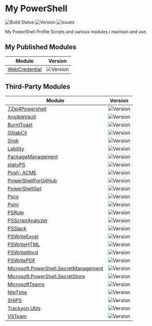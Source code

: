 # My PowerShell

![Build Status](https://img.shields.io/teamcity/build/s/OpenSource_ScriptsPowershell?server=https%3A%2F%2Fteamcity.julianscorner.com)
![Version](https://img.shields.io/myget/dcjulian29-chocolatey/v/MyPowershell)
![Issues](https://img.shields.io/github/issues-raw/dcjulian29/scripts-powershell)

My PowerShell Profile Scripts and various modules I maintain and use.

## My Published Modules

| Module                                                                                            | Version                                                                        |
| ------------------------------------------------------------------------------------------------- | ------------------------------------------------------------------------------ |
| [WebCredential](https://github.com/dcjulian29/scripts-powershell/tree/main/Modules/WebCredential) | ![Version](https://img.shields.io/myget/dcjulian29-powershell/v/WebCredential) |

## Third-Party Modules

| Module                                                                                                                     | Version                                                                                      |
| -------------------------------------------------------------------------------------------------------------------------- | -------------------------------------------------------------------------------------------- |
| [7Zip4Powershell](https://www.powershellgallery.com/packages/7Zip4Powershell/)                                             | ![Version](https://img.shields.io/powershellgallery/v/7Zip4Powershell)                       |
| [AnsibleVault](https://www.powershellgallery.com/packages/AnsibleVault/)                                                   | ![Version](https://img.shields.io/powershellgallery/v/AnsibleVault)                          |
| [BurntToast](https://www.powershellgallery.com/packages/BurntToast/)                                                       | ![Version](https://img.shields.io/powershellgallery/v/BurntToast)                            |
| [GitlabCli](https://www.powershellgallery.com/packages/GitlabCli/)                                                         | ![Version](https://img.shields.io/powershellgallery/v/GitlabCli)                             |
| [Grok](https://www.powershellgallery.com/packages/Grok/)                                                                   | ![Version](https://img.shields.io/powershellgallery/v/Grok)                                  |
| [Lability](https://www.powershellgallery.com/packages/Lability/)                                                           | ![Version](https://img.shields.io/powershellgallery/v/Lability)                              |
| [PackageManagement](https://www.powershellgallery.com/packages/PackageManagement/)                                         | ![Version](https://img.shields.io/powershellgallery/v/PackageManagement)                     |
| [platyPS](https://www.powershellgallery.com/packages/platyPS/)                                                             | ![Version](https://img.shields.io/powershellgallery/v/platyPS)                               |
| [Posh-ACME](https://www.powershellgallery.com/packages/Posh-ACME/)                                                         | ![Version](https://img.shields.io/powershellgallery/v/Posh-ACME)                             |
| [PowerShellForGitHub](https://www.powershellgallery.com/packages/PowerShellForGitHub/)                                     | ![Version](https://img.shields.io/powershellgallery/v/PowerShellForGitHub)                   |
| [PowerShellGet](https://www.powershellgallery.com/packages/PowerShellGet/)                                                 | ![Version](https://img.shields.io/powershellgallery/v/PowerShellGet)                         |
| [Pscx](https://www.powershellgallery.com/packages/Pscx/)                                                                   | ![Version](https://img.shields.io/powershellgallery/v/Pscx)                                  |
| [PsIni](https://www.powershellgallery.com/packages/PsIni/)                                                                 | ![Version](https://img.shields.io/powershellgallery/v/PsIni)                                 |
| [PSRule](https://www.powershellgallery.com/packages/PSRule/)                                                               | ![Version](https://img.shields.io/powershellgallery/v/PSRule)                                |
| [PSScriptAnalyzer](https://www.powershellgallery.com/packages/PSScriptAnalyzer/)                                           | ![Version](https://img.shields.io/powershellgallery/v/PSScriptAnalyzer)                      |
| [PSSlack](https://www.powershellgallery.com/packages/PSSlack/)                                                             | ![Version](https://img.shields.io/powershellgallery/v/PSSlack)                               |
| [PSWriteExcel](https://www.powershellgallery.com/packages/PSWriteExcel/)                                                   | ![Version](https://img.shields.io/powershellgallery/v/PSWriteExcel)                          |
| [PSWriteHTML](https://www.powershellgallery.com/packages/PSWriteHTML/)                                                     | ![Version](https://img.shields.io/powershellgallery/v/PSWriteHTML)                           |
| [PSWriteWord](https://www.powershellgallery.com/packages/PSWriteWord/)                                                     | ![Version](https://img.shields.io/powershellgallery/v/PSWriteWord)                           |
| [PSWritePDF](https://www.powershellgallery.com/packages/PSWritePDF/)                                                       | ![Version](https://img.shields.io/powershellgallery/v/PSWritePDF)                            |
| [Microsoft.PowerShell.SecretManagement](https://www.powershellgallery.com/packages/Microsoft.PowerShell.SecretManagement/) | ![Version](https://img.shields.io/powershellgallery/v/Microsoft.PowerShell.SecretManagement) |
| [Microsoft.PowerShell.SecretStore](https://www.powershellgallery.com/packages/Microsoft.PowerShell.SecretStore/)           | ![Version](https://img.shields.io/powershellgallery/v/Microsoft.PowerShell.SecretStore)      |
| [MicrosoftTeams](https://www.powershellgallery.com/packages/MicrosoftTeams/)                                               | ![Version](https://img.shields.io/powershellgallery/v/MicrosoftTeams)                        |
| [NtpTime](https://www.powershellgallery.com/packages/NtpTime/)                                                             | ![Version](https://img.shields.io/powershellgallery/v/NtpTime)                               |
| [SHiPS](https://www.powershellgallery.com/packages/SHiPS/)                                                                 | ![Version](https://img.shields.io/powershellgallery/v/SHiPS)                                 |
| [Trackyon.Utils](https://www.powershellgallery.com/packages/Trackyon.Utils/)                                               | ![Version](https://img.shields.io/powershellgallery/v/Trackyon.Utils)                        |
| [VSTeam](https://www.powershellgallery.com/packages/VSTeam/)                                                               | ![Version](https://img.shields.io/powershellgallery/v/VSTeam)                                |
